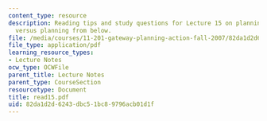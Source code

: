 ```yaml
---
content_type: resource
description: Reading tips and study questions for Lecture 15 on planning from above
  versus planning from below.
file: /media/courses/11-201-gateway-planning-action-fall-2007/82da1d2d6243dbc51bc89796acb01d1f_read15.pdf
file_type: application/pdf
learning_resource_types:
- Lecture Notes
ocw_type: OCWFile
parent_title: Lecture Notes
parent_type: CourseSection
resourcetype: Document
title: read15.pdf
uid: 82da1d2d-6243-dbc5-1bc8-9796acb01d1f
---
```

